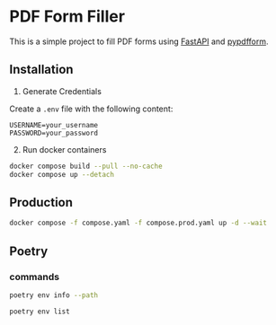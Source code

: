 # PDF Form Filler

This is a simple project to fill PDF forms using [FastAPI](https://fastapi.tiangolo.com/) and [pypdfform](https://github.com/chinapandaman/PyPDFForm).

## Installation

1. Generate Credentials

Create a `.env` file with the following content:

```env
USERNAME=your_username
PASSWORD=your_password
```

2. Run docker containers

```sh
docker compose build --pull --no-cache
docker compose up --detach
```

## Production

```sh
docker compose -f compose.yaml -f compose.prod.yaml up -d --wait
```

## Poetry

### commands

```sh
poetry env info --path
```

```sh
poetry env list
```